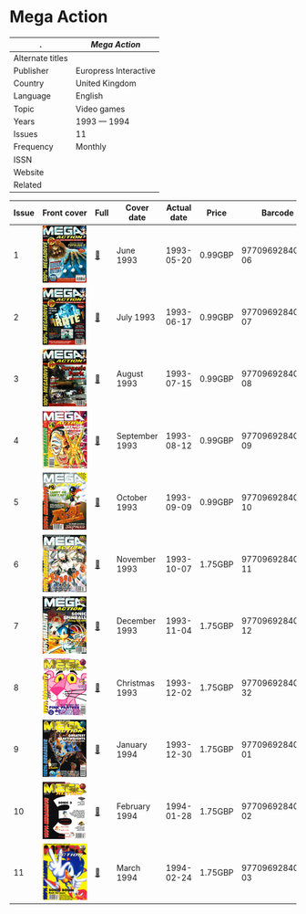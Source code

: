 # Mega Action

. | _Mega Action_
--- | ---
Alternate titles | 
Publisher |  Europress Interactive
Country | United Kingdom
Language | English
Topic | Video games
Years | 1993 &mdash; 1994
Issues | 11
Frequency | Monthly
ISSN | 
Website | 
Related | 

Issue | Front&nbsp;cover | Full | Cover date | Actual date | Price | Barcode | Extras
----- | ---------------- | ---- | ---------- | ----------- | ----- | ------- | ------
1|![1](megaaction/01.png)|[🔗][1]|June 1993|1993-05-20|0.99GBP|9770969284001-06|Chupa Chups lollipop
2|![2](megaaction/02.png)|[🔗][2]|July 1993|1993-06-17|0.99GBP|9770969284001-07|Laser Quest voucher
3|![3](megaaction/03.png)|[🔗][3]|August 1993|1993-07-15|0.99GBP|9770969284001-08|
4|![4](megaaction/04.png)|[🔗][4]|September 1993|1993-08-12|0.99GBP|9770969284001-09|
5|![5](megaaction/05.png)|[🔗][5]|October 1993|1993-09-09|0.99GBP|9770969284001-10|
6|![6](megaaction/06.png)|[🔗][6]|November 1993|1993-10-07|1.75GBP|9770969284018-11|Badge
7|![7](megaaction/07.png)|[🔗][7]|December 1993|1993-11-04|1.75GBP|9770969284018-12|Laces
8|![8](megaaction/08.png)|[🔗][8]|Christmas 1993|1993-12-02|1.75GBP|9770969284018-32|
9|![9](megaaction/09.png)|[🔗][9]|January 1994|1993-12-30|1.75GBP|9770969284018-01|
10|![10](megaaction/10.png)|[🔗][10]|February 1994|1994-01-28|1.75GBP|9770969284018-02|
11|![11](megaaction/11.png)|[🔗][11]|March 1994|1994-02-24|1.75GBP|9770969284018-03|

[1]: https://archive.org/details/mega-action-issue-1-1993-06
[2]: https://archive.org/details/mega-action-issue-02
[3]: https://archive.org/details/mega-action-03-1993-08
[4]: https://archive.org/details/mega-action-04_202212
[5]: https://archive.org/details/mega-action-05
[6]: https://archive.org/details/mega-action-06
[7]: https://archive.org/details/mega-action-07_202212
[8]: https://archive.org/details/mega-action-08_202212
[9]: https://archive.org/details/mega-action-09
[10]: https://archive.org/details/mega-action-10
[11]: https://archive.org/details/mega-action-11
